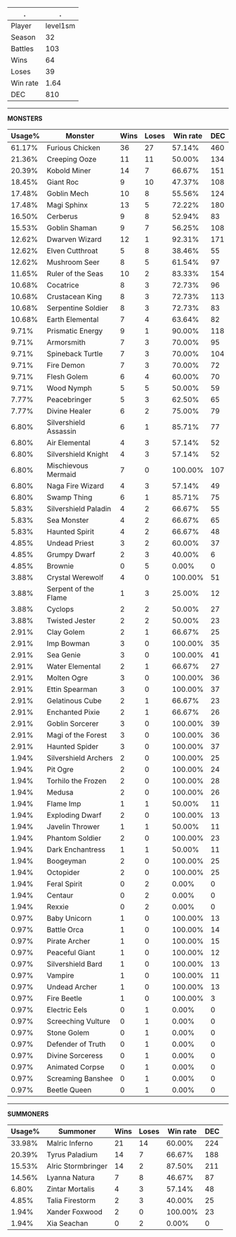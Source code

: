 .|.
|-|-
Player|level1sm
Season|32
Battles|103
Wins|64
Loses|39
Win rate|1.64
DEC|810

---
**MONSTERS**

Usage%|Monster|Wins|Loses|Win rate|DEC|
-|-|-|-|-|-|
61.17%|Furious Chicken|36|27|57.14%|460|
21.36%|Creeping Ooze|11|11|50.00%|134|
20.39%|Kobold Miner|14|7|66.67%|151|
18.45%|Giant Roc|9|10|47.37%|108|
17.48%|Goblin Mech|10|8|55.56%|124|
17.48%|Magi Sphinx|13|5|72.22%|180|
16.50%|Cerberus|9|8|52.94%|83|
15.53%|Goblin Shaman|9|7|56.25%|108|
12.62%|Dwarven Wizard|12|1|92.31%|171|
12.62%|Elven Cutthroat|5|8|38.46%|55|
12.62%|Mushroom Seer|8|5|61.54%|97|
11.65%|Ruler of the Seas|10|2|83.33%|154|
10.68%|Cocatrice|8|3|72.73%|96|
10.68%|Crustacean King|8|3|72.73%|113|
10.68%|Serpentine Soldier|8|3|72.73%|83|
10.68%|Earth Elemental|7|4|63.64%|82|
9.71%|Prismatic Energy|9|1|90.00%|118|
9.71%|Armorsmith|7|3|70.00%|95|
9.71%|Spineback Turtle|7|3|70.00%|104|
9.71%|Fire Demon|7|3|70.00%|72|
9.71%|Flesh Golem|6|4|60.00%|70|
9.71%|Wood Nymph|5|5|50.00%|59|
7.77%|Peacebringer|5|3|62.50%|65|
7.77%|Divine Healer|6|2|75.00%|79|
6.80%|Silvershield Assassin|6|1|85.71%|77|
6.80%|Air Elemental|4|3|57.14%|52|
6.80%|Silvershield Knight|4|3|57.14%|52|
6.80%|Mischievous Mermaid|7|0|100.00%|107|
6.80%|Naga Fire Wizard|4|3|57.14%|49|
6.80%|Swamp Thing|6|1|85.71%|75|
5.83%|Silvershield Paladin|4|2|66.67%|55|
5.83%|Sea Monster|4|2|66.67%|65|
5.83%|Haunted Spirit|4|2|66.67%|48|
4.85%|Undead Priest|3|2|60.00%|37|
4.85%|Grumpy Dwarf|2|3|40.00%|6|
4.85%|Brownie|0|5|0.00%|0|
3.88%|Crystal Werewolf|4|0|100.00%|51|
3.88%|Serpent of the Flame|1|3|25.00%|12|
3.88%|Cyclops|2|2|50.00%|27|
3.88%|Twisted Jester|2|2|50.00%|23|
2.91%|Clay Golem|2|1|66.67%|25|
2.91%|Imp Bowman|3|0|100.00%|35|
2.91%|Sea Genie|3|0|100.00%|41|
2.91%|Water Elemental|2|1|66.67%|27|
2.91%|Molten Ogre|3|0|100.00%|36|
2.91%|Ettin Spearman|3|0|100.00%|37|
2.91%|Gelatinous Cube|2|1|66.67%|23|
2.91%|Enchanted Pixie|2|1|66.67%|26|
2.91%|Goblin Sorcerer|3|0|100.00%|39|
2.91%|Magi of the Forest|3|0|100.00%|36|
2.91%|Haunted Spider|3|0|100.00%|37|
1.94%|Silvershield Archers|2|0|100.00%|25|
1.94%|Pit Ogre|2|0|100.00%|24|
1.94%|Torhilo the Frozen|2|0|100.00%|28|
1.94%|Medusa|2|0|100.00%|26|
1.94%|Flame Imp|1|1|50.00%|11|
1.94%|Exploding Dwarf|2|0|100.00%|13|
1.94%|Javelin Thrower|1|1|50.00%|11|
1.94%|Phantom Soldier|2|0|100.00%|23|
1.94%|Dark Enchantress|1|1|50.00%|11|
1.94%|Boogeyman|2|0|100.00%|25|
1.94%|Octopider|2|0|100.00%|25|
1.94%|Feral Spirit|0|2|0.00%|0|
1.94%|Centaur|0|2|0.00%|0|
1.94%|Rexxie|0|2|0.00%|0|
0.97%|Baby Unicorn|1|0|100.00%|13|
0.97%|Battle Orca|1|0|100.00%|14|
0.97%|Pirate Archer|1|0|100.00%|15|
0.97%|Peaceful Giant|1|0|100.00%|12|
0.97%|Silvershield Bard|1|0|100.00%|13|
0.97%|Vampire|1|0|100.00%|11|
0.97%|Undead Archer|1|0|100.00%|13|
0.97%|Fire Beetle|1|0|100.00%|3|
0.97%|Electric Eels|0|1|0.00%|0|
0.97%|Screeching Vulture|0|1|0.00%|0|
0.97%|Stone Golem|0|1|0.00%|0|
0.97%|Defender of Truth|0|1|0.00%|0|
0.97%|Divine Sorceress|0|1|0.00%|0|
0.97%|Animated Corpse|0|1|0.00%|0|
0.97%|Screaming Banshee|0|1|0.00%|0|
0.97%|Beetle Queen|0|1|0.00%|0|

---
**SUMMONERS**

Usage%|Summoner|Wins|Loses|Win rate|DEC|
-|-|-|-|-|-|
33.98%|Malric Inferno|21|14|60.00%|224|
20.39%|Tyrus Paladium|14|7|66.67%|188|
15.53%|Alric Stormbringer|14|2|87.50%|211|
14.56%|Lyanna Natura|7|8|46.67%|87|
6.80%|Zintar Mortalis|4|3|57.14%|48|
4.85%|Talia Firestorm|2|3|40.00%|25|
1.94%|Xander Foxwood|2|0|100.00%|23|
1.94%|Xia Seachan|0|2|0.00%|0|
